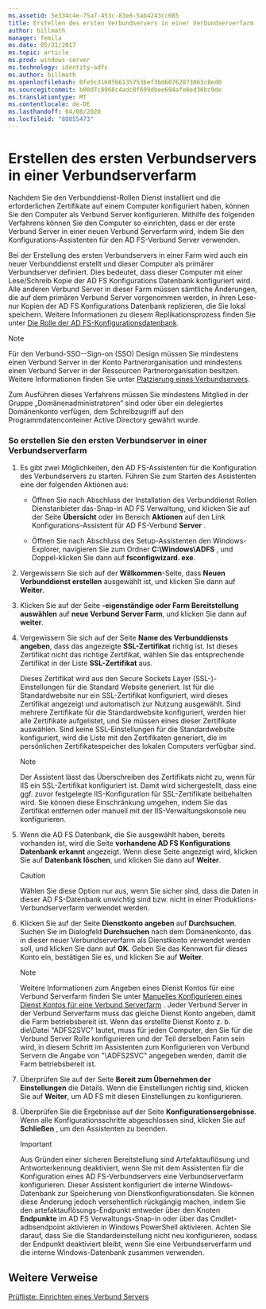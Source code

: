 ```yaml
---
ms.assetid: 5e334c4e-75a7-453c-83e8-5ab4243cc685
title: Erstellen des ersten Verbundservers in einer Verbundserverfarm
author: billmath
manager: femila
ms.date: 05/31/2017
ms.topic: article
ms.prod: windows-server
ms.technology: identity-adfs
ms.author: billmath
ms.openlocfilehash: 0fe5c3160f661357536ef3bd60762873063c8ed0
ms.sourcegitcommit: b00d7c8968c4adc8f699dbee694afe6ed36bc9de
ms.translationtype: MT
ms.contentlocale: de-DE
ms.lasthandoff: 04/08/2020
ms.locfileid: "80855473"
---
```

# <a name="create-the-first-federation-server-in-a-federation-server-farm"></a>Erstellen des ersten Verbundservers in einer Verbundserverfarm

Nachdem Sie den Verbunddienst-Rollen Dienst installiert und die erforderlichen Zertifikate auf einem Computer konfiguriert haben, können Sie den Computer als Verbund Server konfigurieren. Mithilfe des folgenden Verfahrens können Sie den Computer so einrichten, dass er der erste Verbund Server in einer neuen Verbund Serverfarm wird, indem Sie den Konfigurations-Assistenten für den AD FS-Verbund Server verwenden.  
  
Bei der Erstellung des ersten Verbundservers in einer Farm wird auch ein neuer Verbunddienst erstellt und dieser Computer als primärer Verbundserver definiert. Dies bedeutet, dass dieser Computer mit einer Lese\/Schreib Kopie der AD FS Konfigurations Datenbank konfiguriert wird. Alle anderen Verbund Server in dieser Farm müssen sämtliche Änderungen, die auf dem primären Verbund Server vorgenommen werden, in ihren Lese\-nur Kopien der AD FS Konfigurations Datenbank replizieren, die Sie lokal speichern. Weitere Informationen zu diesem Replikationsprozess finden Sie unter [Die Rolle der AD FS-Konfigurationsdatenbank](../../ad-fs/technical-reference/The-Role-of-the-AD-FS-Configuration-Database.md).  
  
> [!NOTE]  
> Für den Verbund-SSO-\-Sign\-on \(SSO\) Design müssen Sie mindestens einen Verbund Server in der Konto Partnerorganisation und mindestens einen Verbund Server in der Ressourcen Partnerorganisation besitzen. Weitere Informationen finden Sie unter [Platzierung eines Verbundservers](https://technet.microsoft.com/library/dd807127.aspx).  
  
Zum Ausführen dieses Verfahrens müssen Sie mindestens Mitglied in der Gruppe „Domänenadministratoren“ sind oder über ein delegiertes Domänenkonto verfügen, dem Schreibzugriff auf den Programmdatenconteiner Active Directory gewährt wurde.  
  
### <a name="to-create-the-first-federation-server-in-a-federation-server-farm"></a>So erstellen Sie den ersten Verbundserver in einer Verbundserverfarm  
  
1.  Es gibt zwei Möglichkeiten, den AD FS-Assistenten für die Konfiguration des Verbundservers zu starten. Führen Sie zum Starten des Assistenten eine der folgenden Aktionen aus:  
  
    -   Öffnen Sie nach Abschluss der Installation des Verbunddienst Rollen Dienstanbieter das\-Snap-in AD FS Verwaltung, und klicken Sie auf der Seite **Übersicht** oder im Bereich **Aktionen** auf den Link Konfigurations-Assistent für AD FS-Verbund **Server** .  
  
    -   Öffnen Sie nach Abschluss des Setup-Assistenten den Windows-Explorer, navigieren Sie zum Ordner **C:\\Windows\\ADFS** , und Doppel\-klicken Sie dann auf **fsconfigwizard. exe**.  
  
2.  Vergewissern Sie sich auf der **Willkommen**-Seite, dass **Neuen Verbunddienst erstellen** ausgewählt ist, und klicken Sie dann auf **Weiter**.  
  
3.  Klicken Sie auf der Seite **\-eigenständige oder Farm Bereitstellung auswählen** auf **neue Verbund Server Farm**, und klicken Sie dann auf **weiter**.  
  
4.  Vergewissern Sie sich auf der Seite **Name des Verbunddiensts angeben**, dass das angezeigte **SSL-Zertifikat** richtig ist. Ist dieses Zertifikat nicht das richtige Zertifikat, wählen Sie das entsprechende Zertifikat in der Liste **SSL-Zertifikat** aus.  
  
    Dieses Zertifikat wird aus den Secure Sockets Layer \(SSL-\)-Einstellungen für die Standard Website generiert. Ist für die Standardwebsite nur ein SSL-Zertifikat konfiguriert, wird dieses Zertifikat angezeigt und automatisch zur Nutzung ausgewählt. Sind mehrere Zertifikate für die Standardwebsite konfiguriert, werden hier alle Zertifikate aufgelistet, und Sie müssen eines dieser Zertifikate auswählen. Sind keine SSL-Einstellungen für die Standardwebsite konfiguriert, wird die Liste mit den Zertifikaten generiert, die im persönlichen Zertifikatespeicher des lokalen Computers verfügbar sind.  
  
    > [!NOTE]  
    > Der Assistent lässt das Überschreiben des Zertifikats nicht zu, wenn für IIS ein SSL-Zertifikat konfiguriert ist. Damit wird sichergestellt, dass eine ggf. zuvor festgelegte IIS-Konfiguration für SSL-Zertifikate beibehalten wird. Sie können diese Einschränkung umgehen, indem Sie das Zertifikat entfernen oder manuell mit der IIS-Verwaltungskonsole neu konfigurieren.  
  
5.  Wenn die AD FS Datenbank, die Sie ausgewählt haben, bereits vorhanden ist, wird die Seite **vorhandene AD FS Konfigurations Datenbank erkannt** angezeigt. Wenn diese Seite angezeigt wird, klicken Sie auf **Datenbank löschen**, und klicken Sie dann auf **Weiter**.  
  
    > [!CAUTION]  
    > Wählen Sie diese Option nur aus, wenn Sie sicher sind, dass die Daten in dieser AD FS-Datenbank unwichtig sind bzw. nicht in einer Produktions-Verbundserverfarm verwendet werden.  
  
6.  Klicken Sie auf der Seite **Dienstkonto angeben** auf **Durchsuchen**. Suchen Sie im Dialogfeld **Durchsuchen** nach dem Domänenkonto, das in dieser neuer Verbundserverfarm als Dienstkonto verwendet werden soll, und klicken Sie dann auf **OK**. Geben Sie das Kennwort für dieses Konto ein, bestätigen Sie es, und klicken Sie auf **Weiter**.  
  
    > [!NOTE]  
    > Weitere Informationen zum Angeben eines Dienst Kontos für eine Verbund Serverfarm finden Sie unter [Manuelles Konfigurieren eines Dienst Kontos für eine Verbund Serverfarm](Manually-Configure-a-Service-Account-for-a-Federation-Server-Farm.md) . Jeder Verbund Server in der Verbund Serverfarm muss das gleiche Dienst Konto angeben, damit die Farm betriebsbereit ist. Wenn das erstellte Dienst Konto z. b. die\\Datei "ADFS2SVC" lautet, muss für jeden Computer, den Sie für die Verbund Server Rolle konfigurieren und der Teil derselben Farm sein wird, in diesem Schritt im Assistenten zum Konfigurieren von Verbund Servern die Angabe von "\\ADFS2SVC" angegeben werden, damit die Farm betriebsbereit ist.  
  
7.  Überprüfen Sie auf der Seite **Bereit zum Übernehmen der Einstellungen** die Details. Wenn die Einstellungen richtig sind, klicken Sie auf **Weiter**, um AD FS mit diesen Einstellungen zu konfigurieren.  
  
8.  Überprüfen Sie die Ergebnisse auf der Seite **Konfigurationsergebnisse**. Wenn alle Konfigurationsschritte abgeschlossen sind, klicken Sie auf **Schließen** , um den Assistenten zu beenden.  
  
    > [!IMPORTANT]  
    > Aus Gründen einer sicheren Bereitstellung sind Artefaktauflösung und Antworterkennung deaktiviert, wenn Sie mit dem Assistenten für die Konfiguration eines AD FS-Verbundservers eine Verbundserverfarm konfigurieren. Dieser Assistent konfiguriert die interne Windows-Datenbank zur Speicherung von Dienstkonfigurationsdaten. Sie können diese Änderung jedoch versehentlich rückgängig machen, indem Sie den artefaktauflösungs-Endpunkt entweder über den Knoten **Endpunkte** im AD FS Verwaltungs-Snap\-in oder über das Cmdlet\-adbsendpoint aktivieren in Windows PowerShell aktivieren. Achten Sie darauf, dass Sie die Standardeinstellung nicht neu konfigurieren, sodass der Endpunkt deaktiviert bleibt, wenn Sie eine Verbundserverfarm und die interne Windows-Datenbank zusammen verwenden.  
  
## <a name="additional-references"></a>Weitere Verweise  
[Prüfliste: Einrichten eines Verbund Servers](Checklist--Setting-Up-a-Federation-Server.md)  
  

